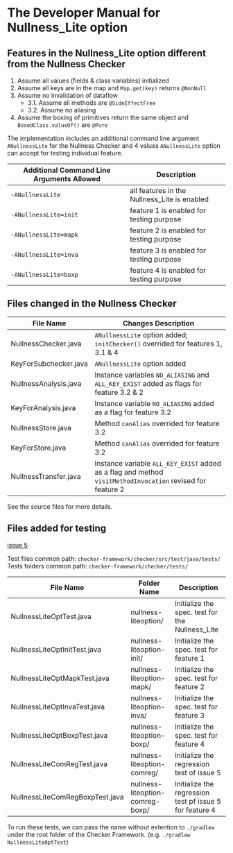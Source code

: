 # The Developer Manual for Nullness_Lite option
## Features in the Nullness_Lite option different from the Nullness Checker
1. Assume all values (fields & class variables) initialized
2. Assume all keys are in the map and `Map.get(key)` returns `@NonNull`
3. Assume no invalidation of dataflow
   - 3.1. Assume all methods are `@SideEffectFree` 
   - 3.2. Assume no aliasing
4. Assume the boxing of primitives return the same object and `BoxedClass.valueOf()` are `@Pure`

The implementation includes an additional command line argument `ANullnessLite` for the Nullness Checker and 4 values `ANullnessLite` option can accept for testing individual feature.

| Additional Command Line Arguments Allowed | Description |
|-|-|
|`-ANullnessLite`| all features in the Nullness_Lite is enabled |
|`-ANullnessLite=init`| feature 1 is enabled for testing purpose |
|`-ANullnessLite=mapk`| feature 2 is enabled for testing purpose |
|`-ANullnessLite=inva`| feature 3 is enabled for testing purpose |
|`-ANullnessLite=boxp`| feature 4 is enabled for testing purpose |

## Files changed in the Nullness Checker
|File Name|Changes Description|
|-|-|
|NullnessChecker.java|`ANullnessLite` option added; `initChecker()` overrided for features 1, 3.1 & 4|
|KeyForSubchecker.java|`ANullnessLite` option added|
|NullnessAnalysis.java|Instance variables `NO_ALIASING` and `ALL_KEY_EXIST` added as flags for feature 3.2 & 2|
|KeyForAnalysis.java|Instance variable `NO_ALIASING` added as a flag for feature 3.2|
|NullnessStore.java|Method `canAlias` overrided for feature 3.2|
|KeyForStore.java|Method `canAlias` overrided for feature 3.2|
|NullnessTransfer.java|Instance variable `ALL_KEY_EXIST` added as a flag and method `visitMethodInvocation` revised for feature 2|

See the source files for more details.

## Files added for testing
[issue 5](https://github.com/979216944/checker-framework/issues/5)

Test files common path: `checker-framework/checker/src/test/java/tests/`
Tests folders common path: `checker-framework/checker/tests/`

|File Name| Folder Name | Description |
|-|-|-|
|NullnessLiteOptTest.java| nullness-liteoption/ |Initialize the spec. test for the Nullness_Lite|
|NullnessLiteOptInitTest.java| nullness-liteoption-init/ |Initialize the spec. test for feature 1|
|NullnessLiteOptMapkTest.java| nullness-liteoption-mapk/ |Initialize the spec. test for feature 2|
|NullnessLiteOptInvaTest.java| nullness-liteoption-inva/ |Initialize the spec. test for feature 3|
|NullnessLiteOptBoxpTest.java| nullness-liteoption-boxp/ |Initialize the spec. test for feature 4|
|NullnessLiteComRegTest.java| nullness-liteoption-comreg/ |Initialize the regression test of issue 5|
|NullnessLiteComRegBoxpTest.java| nullness-liteoption-comreg-boxp/ |Initialize the regression test pf issue 5 for feature 4|

To run these tests, we can pass the name without extention to `./gradlew` under the root folder of the Checker Framework.
(e.g. `./gradlew NullnessLiteOptTest`)
